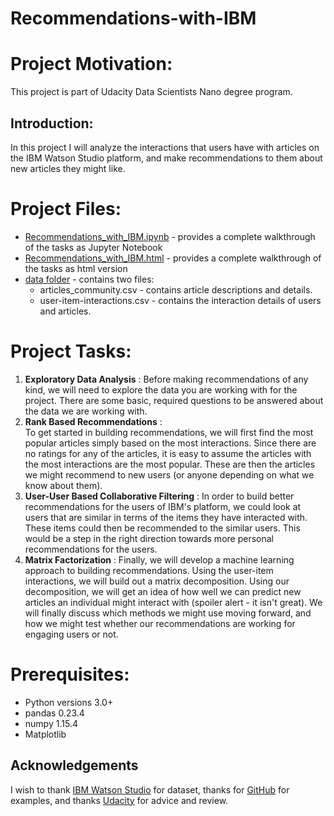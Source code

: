 # Recommendations-with-IBM
# Project Motivation:
This project is part of Udacity Data Scientists Nano degree program.
## Introduction:
In this project I will analyze the interactions that users have with articles on the IBM Watson Studio platform, and make recommendations to them about new articles they might like. 

# Project Files:
- [Recommendations_with_IBM.ipynb](https://github.com/alyahali/Recommendations-with-IBM/blob/master/Recommendations_with_IBM.ipynb) - provides a complete walkthrough of the tasks as Jupyter Notebook
- [Recommendations_with_IBM.html](https://github.com/alyahali/Recommendations-with-IBM/blob/master/Recommendations_with_IBM.html) - provides a complete walkthrough of the tasks as html version 
- [data folder](https://github.com/alyahali/Recommendations-with-IBM/tree/master/data) - contains two files:
    - articles_community.csv - contains article descriptions and details.
    - user-item-interactions.csv - contains the interaction details of users and articles.
    
# Project Tasks: 
1. **Exploratory Data Analysis** :
Before making recommendations of any kind, we will need to explore the data you are working with for the project. There are some basic, required questions to be answered about the data we are working with.
2. **Rank Based Recommendations** :  
To get started in building recommendations, we will first find the most popular articles simply based on the most interactions. 
Since there are no ratings for any of the articles, it is easy to assume the articles with the most interactions are the most 
popular. These are then the articles we might recommend to new users (or anyone depending on what we know about them).
3. **User-User Based Collaborative Filtering** : 
In order to build better recommendations for the users of IBM's platform, we could look at users that are similar in terms of the items they have interacted with. These items could then be recommended to the similar users. This would be a step in the right direction towards more personal recommendations for the users. 
4. **Matrix Factorization** :
Finally, we will develop a machine learning approach to building recommendations. 
Using the user-item interactions, we will build out a matrix decomposition. 
Using our decomposition, we will get an idea of how well we can predict new articles an individual might interact with (spoiler alert - it isn't great). 
We will finally discuss which methods we might use moving forward, and how we might test whether our recommendations are working for engaging users or not.

# Prerequisites:
- Python versions 3.0+
- pandas 0.23.4
- numpy 1.15.4
- Matplotlib


## Acknowledgements
I wish to thank [IBM Watson Studio](https://dataplatform.cloud.ibm.com/login) for dataset, thanks for [GitHub](https://github.com/) for examples, and thanks [Udacity](https://www.udacity.com/) for advice and review.

